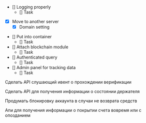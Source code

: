 * [] Logging properly
    * [] Task
* [x] Move to another server
    * [x] Domain setting
* [] Put into container
    * [] Task
* [] Attach blockchain module
    * [] Task
* [] Authenticated query
    * [] Task
* [] Admin panel for tracking data
    * [] Task

Сделать API слушающий ивент о прохождении верификации

Сделать API для получения информации о состоянии держателя

Продумать блокировку аккаунта в случаи не возврата средств

Апи для получения информации о покрытии счета вовремя или с опозданием
